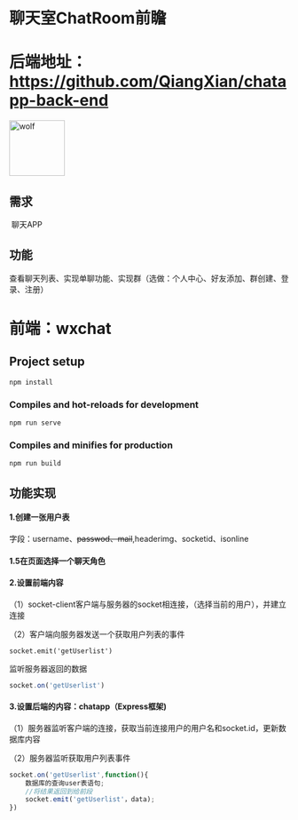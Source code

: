 # **聊天室ChatRoom前瞻**
# 后端地址：https://github.com/QiangXian/chatapp-back-end

<img src="C:\Users\lenovo\Desktop\wolf.JPG" alt="wolf" style="height:100px;display:inline" />

## 需求

​	聊天APP

## 功能

​	查看聊天列表、实现单聊功能、实现群（选做：个人中心、好友添加、群创建、登录、注册）

# 前端：wxchat

## Project setup
```
npm install
```

### Compiles and hot-reloads for development
```
npm run serve
```

### Compiles and minifies for production
```
npm run build
```

## 功能实现

#### 1.创建一张用户表

字段：username、~~passwod、mail~~,headerimg、socketid、isonline

#### 1.5在页面选择一个聊天角色



#### 2.设置前端内容

（1）socket-client客户端与服务器的socket相连接，（选择当前的用户），并建立连接

（2）客户端向服务器发送一个获取用户列表的事件

```javascript--
socket.emit('getUserlist')
```

监听服务器返回的数据

```javascript
socket.on('getUserlist')
```

#### 3.设置后端的内容：chatapp（Express框架)

（1）服务器监听客户端的连接，获取当前连接用户的用户名和socket.id，更新数据库内容

（2）服务器监听获取用户列表事件

```javascript
socket.on('getUserlist',function(){
    数据库的查询user表语句;
    //将结果返回到给前段
    socket.emit('getUserlist'，data);
})
```

